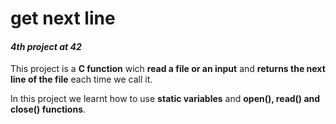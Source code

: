 # **get next line**
#### *4th project at 42*

This project is a **C function** wich **read a file or an input** and **returns the next line of the file** each time we call it.

In this project we learnt how to use **static variables** and **open(), read() and close() functions**. 
